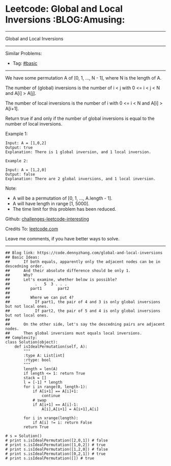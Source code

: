 # Leetcode: Global and Local Inversions     :BLOG:Amusing:


---

Global and Local Inversions  

---

Similar Problems:  
-   Tag: [#basic](https://code.dennyzhang.com/category/basic)

---

We have some permutation A of [0, 1, &#x2026;, N - 1], where N is the length of A.  

The number of (global) inversions is the number of i < j with 0 <= i < j < N and A[i] > A[j].  

The number of local inversions is the number of i with 0 <= i < N and A[i] > A[i+1].  

Return true if and only if the number of global inversions is equal to the number of local inversions.  

Example 1:  

    Input: A = [1,0,2]
    Output: true
    Explanation: There is 1 global inversion, and 1 local inversion.

    Example 2:
    
    Input: A = [1,2,0]
    Output: false
    Explanation: There are 2 global inversions, and 1 local inversion.

Note:  

-   A will be a permutation of [0, 1, &#x2026;, A.length - 1].
-   A will have length in range [1, 5000].
-   The time limit for this problem has been reduced.

Github: [challenges-leetcode-interesting](https://github.com/DennyZhang/challenges-leetcode-interesting/tree/master/global-and-local-inversions)  

Credits To: [leetcode.com](https://leetcode.com/problems/global-and-local-inversions/description/)  

Leave me comments, if you have better ways to solve.  

---

    ## Blog link: https://code.dennyzhang.com/global-and-local-inversions
    ## Basic Ideas: 
    ##      If both equals, apparently only the adjacent nodes can be in descedning order.
    ##      And their absolute difference should be only 1.
    ##      Why?
    ##      Let's examine, whether below is possible?
    ##           .   5  3 . . .
    ##         part1       part2 
    ##
    ##         Where we can put 4? 
    ##           If part1, the pair of 4 and 3 is only global inversions but not local ones.
    ##           If part2, the pair of 5 and 4 is only global inversions but not local ones.
    ##
    ##      On the other side, let's say the descedning pairs are adjacent nodes.
    ##      Then global inversions must equals local inversions.
    ## Complexity:
    class Solution(object):
        def isIdealPermutation(self, A):
            """
            :type A: List[int]
            :rtype: bool
            """
            length = len(A)
            if length <= 1: return True
            stack = []
            l = [-1] * length
            for i in range(0, length-1):
                if A[i+1] == A[i]+1:
                    continue
                # swap
                if A[i+1] == A[i]-1:
                    A[i],A[i+1] = A[i+1],A[i]
    
            for i in xrange(length):
                if A[i] != i: return False
            return True
    
    # s = Solution()
    # print s.isIdealPermutation([2,0,1]) # false
    # print s.isIdealPermutation([1,0,2]) # true
    # print s.isIdealPermutation([1,2,0]) # false
    # print s.isIdealPermutation([0,2,1]) # true
    # print s.isIdealPermutation([]) # true
